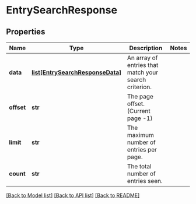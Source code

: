 # EntrySearchResponse

## Properties
Name | Type | Description | Notes
------------ | ------------- | ------------- | -------------
**data** | [**list[EntrySearchResponseData]**](EntrySearchResponseData.md) | An array of entries that match your search criterion. | 
**offset** | **str** | The page offset. (Current page -1) | 
**limit** | **str** | The maximum number of entries per page. | 
**count** | **str** | The total number of entries seen. | 

[[Back to Model list]](../README.md#documentation-for-models) [[Back to API list]](../README.md#documentation-for-api-endpoints) [[Back to README]](../README.md)


